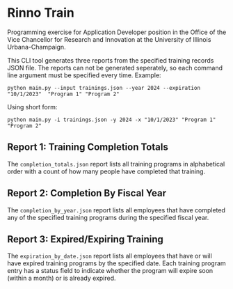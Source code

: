 # Rinno Train
Programming exercise for Application Developer position in the Office of the Vice Chancellor for Research and Innovation at the University of Illinois Urbana-Champaign.

This CLI tool generates three reports from the specified training records JSON file. The reports can not be generated seperately, so each command line argument
must be specified every time. Example:

```
python main.py --input trainings.json --year 2024 --expiration "10/1/2023"  "Program 1" "Program 2"
```

Using short form: 
```
python main.py -i trainings.json -y 2024 -x "10/1/2023" "Program 1" "Program 2"
```

## Report 1: Training Completion Totals
The `completion_totals.json` report lists all training programs in alphabetical order with a count of how many people have completed that training.


## Report 2: Completion By Fiscal Year
The `completion_by_year.json` report lists all employees that have completed any of the specified training programs during the specified fiscal year.

## Report 3: Expired/Expiring Training
The `expiration_by_date.json` report lists all employees that have or will have expired training programs by the specified date.
Each training program entry has a status field to indicate whether the program will expire soon (within a month) or is already expired.
